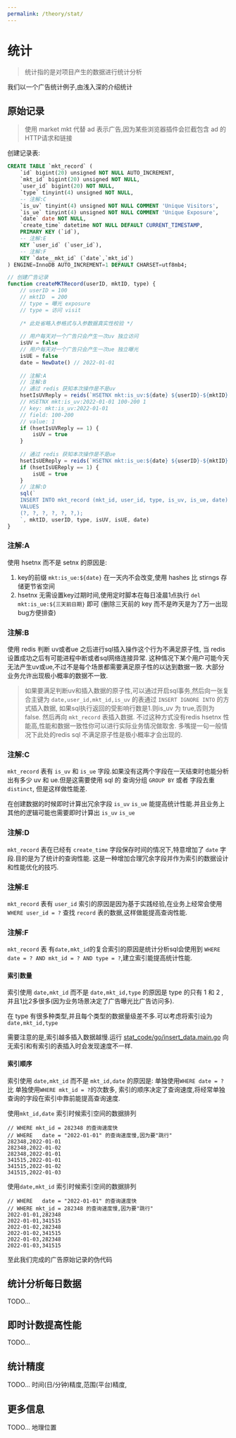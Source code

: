 ```yaml
---
permalink: /theory/stat/
---
```


# 统计

> 统计指的是对项目产生的数据进行统计分析

我们以一个广告统计例子,由浅入深的介绍统计

## 原始记录

> 使用 market mkt 代替 ad 表示广告,因为某些浏览器插件会拦截包含 ad 的HTTP请求和链接

创建记录表:

```sql
CREATE TABLE `mkt_record` (
    `id` bigint(20) unsigned NOT NULL AUTO_INCREMENT,
    `mkt_id` bigint(20) unsigned NOT NULL,
    `user_id` bigint(20) NOT NULL,
    `type` tinyint(4) unsigned NOT NULL,
    -- 注解:C
    `is_uv` tinyint(4) unsigned NOT NULL COMMENT 'Unique Visitors',
    `is_ue` tinyint(4) unsigned NOT NULL COMMENT 'Unique Exposure',
    `date` date NOT NULL,
    `create_time` datetime NOT NULL DEFAULT CURRENT_TIMESTAMP,
    PRIMARY KEY (`id`),
    -- 注解:E
    KEY `user_id` (`user_id`),
    -- 注解:F
    KEY `date__mkt_id` (`date`,`mkt_id`)
) ENGINE=InnoDB AUTO_INCREMENT=1 DEFAULT CHARSET=utf8mb4;
```

```js
// 创建广告记录
function createMKTRecord(userID, mktID, type) {
    // userID = 100
    // mktID  = 200
    // type = 曝光 exposure 
    // type = 访问 visit
    
    /* 此处省略入参格式与入参数据真实性校验 */
    
    // 用户每天对一个广告只会产生一次uv 独立访问
    isUV = false
    // 用户每天对一个广告只会产生一次ue 独立曝光
    isUE = false
    date = NewDate() // 2022-01-01
    
    // 注解:A
    // 注解:B
    // 通过 redis 获知本次操作是不是uv
    hsetIsUVReply = reids(`HSETNX mkt:is_uv:${date} ${userID}-${mktID} 1`)
    // HSETNX mkt:is_uv:2022-01-01 100-200 1
    // key: mkt:is_uv:2022-01-01
    // field: 100-200
    // value: 1
    if (hsetIsUVReply == 1) {
        isUV = true
    }
    
    // 通过 redis 获知本次操作是不是ue
    hsetIsUEReply = reids(`HSETNX mkt:is_ue:${date} ${userID}-${mktID} 1`)
    if (hsetIsUEReply == 1) {
        isUE = true
    }
    // 注解:D
    sql(`
    INSERT INTO mkt_record (mkt_id, user_id, type, is_uv, is_ue, date)
    VALUES
	(?, ?, ?, ?, ?, ?,);
    `, mktID, userID, type, isUV, isUE, date)
}
```

### 注解:A

使用 hsetnx 而不是 setnx 的原因是:
1. key的前缀 `mkt:is_ue:${date}` 在一天内不会改变,使用 hashes 比 stirngs 存储更节省空间
2. hsetnx 无需设置key过期时间,使用定时脚本在每日凌晨1点执行 `del mkt:is_ue:${三天前日期}` 即可 (删除三天前的 key 而不是昨天是为了万一出现bug方便排查) 

### 注解:B

使用 redis 判断 uv或者ue 之后进行sql插入操作这个行为不满足原子性,
当 redis 设置成功之后有可能进程中断或者sql网络连接异常.
这种情况下某个用户可能今天无法产生uv或ue,不过不是每个场景都需要满足原子性的以达到数据一致.
大部分业务允许出现极小概率的数据不一致.

> 如果要满足判断uv和插入数据的原子性,可以通过开启sql事务,然后向一张复合主键为 `date,user_id,mkt_id,is_uv` 的表通过 `INSERT IGNORE INTO` 的方式插入数据,
> 如果sql执行返回的受影响行数是1.则is_uv 为 true,否则为 false.
> 然后再向 `mkt_record` 表插入数据.
> 不过这种方式没有redis hsetnx 性能高,性能和数据一致性你可以进行实际业务情况做取舍.
> 多嘴提一句一般情况下此处的redis sql 不满足原子性是极小概率才会出现的.

### 注解:C
`mkt_record` 表有 `is_uv` 和 `is_ue` 字段.如果没有这两个字段在一天结束时也能分析出有多少 uv 和 ue.但是这需要使用 sql 的
查询分组 `GROUP BY` 或者 字段去重`distinct`, 但是这样做性能差. 

在创建数据的时候即时计算出冗余字段 `is_uv` `is_ue` 能提高统计性能.并且业务上其他的逻辑可能也需要即时计算出 `is_uv` `is_ue` 


### 注解:D

`mkt_record` 表在已经有 `create_time` 字段保存时间的情况下,特意增加了 `date` 字段.目的是为了统计的查询性能.
这是一种增加合理冗余字段并作为索引的数据设计和性能优化的技巧.

### 注解:E

`mkt_record` 表有 `user_id` 索引的原因是因为基于实践经验,在业务上经常会使用  `WHERE user_id = ?` 查找 `record` 表的数据,这样做能提高查询性能.

### 注解:F

`mkt_record` 表 有`date,mkt_id`的复合索引的原因是统计分析sql会使用到 `WHERE date = ? AND mkt_id = ? AND type = ?`,建立索引能提高统计性能.

#### 索引数量

索引使用 `date,mkt_id` 而不是 `date,mkt_id,type` 的原因是 type 的只有 1 和 2 ,并且1比2多很多(因为业务场景决定了广告曝光比广告访问多).

在 type 有很多种类型,并且每个类型的数据量级差不多.可以考虑将索引设为 `date,mkt_id,type`

需要注意的是,索引越多插入数据越慢.运行 [stat_code/go/insert_data.main.go](./stat_code/go/insert_data/main.go) 向无索引和有索引的表插入时会发现速度不一样.

#### 索引顺序

索引使用 `date,mkt_id` 而不是 `mkt_id,date` 的原因是:
单独使用`WHERE date = ?` 比 单独使用`WHERE mkt_id = ?`的次数多,
索引的顺序决定了查询速度,将经常单独查询的字段在索引中靠前能提高查询速度.

使用`mkt_id,date` 索引时候索引空间的数据排列

```
// WHERE mkt_id = 282348 的查询速度快
// WHERE   date = "2022-01-01" 的查询速度慢,因为要"跳行" 
282348,2022-01-01
282348,2022-01-02
282348,2022-01-01
341515,2022-01-01
341515,2022-01-02
341515,2022-01-03
```


使用`date,mkt_id` 索引时候索引空间的数据排列

```
// WHERE   date = "2022-01-01" 的查询速度快
// WHERE mkt_id = 282348 的查询速度慢,因为要"跳行"
2022-01-01,282348
2022-01-01,341515
2022-01-02,282348
2022-01-02,341515
2022-01-03,282348
2022-01-03,341515
```


至此我们完成的广告原始记录的伪代码

## 统计分析每日数据

TODO...

## 即时计数提高性能

TODO...

## 统计精度

TODO... 时间(日/分钟)精度,范围(平台)精度,


## 更多信息

TODO... 地理位置